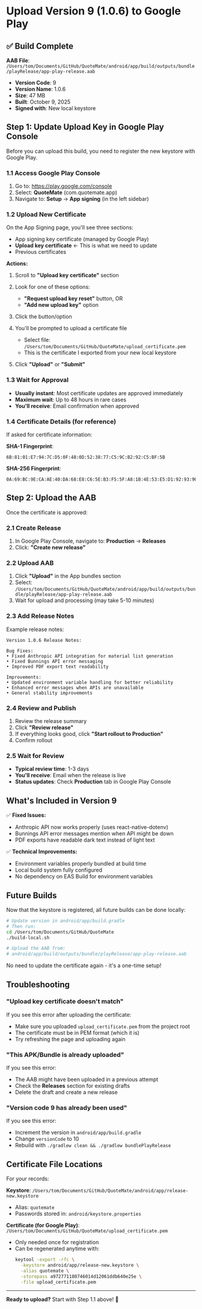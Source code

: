 # Upload Version 9 (1.0.6) to Google Play

## ✅ Build Complete

**AAB File**: `/Users/tom/Documents/GitHub/QuoteMate/android/app/build/outputs/bundle/playRelease/app-play-release.aab`
- **Version Code**: 9
- **Version Name**: 1.0.6
- **Size**: 47 MB
- **Built**: October 9, 2025
- **Signed with**: New local keystore

## Step 1: Update Upload Key in Google Play Console

Before you can upload this build, you need to register the new keystore with Google Play.

### 1.1 Access Google Play Console

1. Go to: https://play.google.com/console
2. Select: **QuoteMate** (com.quotemate.app)
3. Navigate to: **Setup** → **App signing** (in the left sidebar)

### 1.2 Upload New Certificate

On the App Signing page, you'll see three sections:
- App signing key certificate (managed by Google Play)
- **Upload key certificate** ← This is what we need to update
- Previous certificates

**Actions:**

1. Scroll to **"Upload key certificate"** section
2. Look for one of these options:
   - **"Request upload key reset"** button, OR
   - **"Add new upload key"** option

3. Click the button/option

4. You'll be prompted to upload a certificate file
   - Select file: `/Users/tom/Documents/GitHub/QuoteMate/upload_certificate.pem`
   - This is the certificate I exported from your new local keystore

5. Click **"Upload"** or **"Submit"**

### 1.3 Wait for Approval

- **Usually instant**: Most certificate updates are approved immediately
- **Maximum wait**: Up to 48 hours in rare cases
- **You'll receive**: Email confirmation when approved

### 1.4 Certificate Details (for reference)

If asked for certificate information:

**SHA-1 Fingerprint**:
```
6B:81:01:E7:94:7C:D5:0F:48:0D:52:38:77:C5:9C:B2:92:C5:BF:5B
```

**SHA-256 Fingerprint**:
```
0A:69:BC:9E:CA:AE:40:DA:68:E8:C6:5E:B3:F5:5F:A8:1B:4E:53:E5:D1:92:93:90:76:94:9A:B1:4E:11:27:7C
```

## Step 2: Upload the AAB

Once the certificate is approved:

### 2.1 Create Release

1. In Google Play Console, navigate to: **Production** → **Releases**
2. Click: **"Create new release"**

### 2.2 Upload AAB

1. Click **"Upload"** in the App bundles section
2. Select: `/Users/tom/Documents/GitHub/QuoteMate/android/app/build/outputs/bundle/playRelease/app-play-release.aab`
3. Wait for upload and processing (may take 5-10 minutes)

### 2.3 Add Release Notes

Example release notes:

```
Version 1.0.6 Release Notes:

Bug Fixes:
• Fixed Anthropic API integration for material list generation
• Fixed Bunnings API error messaging
• Improved PDF export text readability

Improvements:
• Updated environment variable handling for better reliability
• Enhanced error messages when APIs are unavailable
• General stability improvements
```

### 2.4 Review and Publish

1. Review the release summary
2. Click **"Review release"**
3. If everything looks good, click **"Start rollout to Production"**
4. Confirm rollout

### 2.5 Wait for Review

- **Typical review time**: 1-3 days
- **You'll receive**: Email when the release is live
- **Status updates**: Check **Production** tab in Google Play Console

## What's Included in Version 9

✅ **Fixed Issues:**
- Anthropic API now works properly (uses react-native-dotenv)
- Bunnings API error messages mention when API might be down
- PDF exports have readable dark text instead of light text

✅ **Technical Improvements:**
- Environment variables properly bundled at build time
- Local build system fully configured
- No dependency on EAS Build for environment variables

## Future Builds

Now that the keystore is registered, all future builds can be done locally:

```bash
# Update version in android/app/build.gradle
# Then run:
cd /Users/tom/Documents/GitHub/QuoteMate
./build-local.sh

# Upload the AAB from:
# android/app/build/outputs/bundle/playRelease/app-play-release.aab
```

No need to update the certificate again - it's a one-time setup!

## Troubleshooting

### "Upload key certificate doesn't match"

If you see this error after uploading the certificate:
- Make sure you uploaded `upload_certificate.pem` from the project root
- The certificate must be in PEM format (which it is)
- Try refreshing the page and uploading again

### "This APK/Bundle is already uploaded"

If you see this error:
- The AAB might have been uploaded in a previous attempt
- Check the **Releases** section for existing drafts
- Delete the draft and create a new release

### "Version code 9 has already been used"

If you see this error:
- Increment the version in `android/app/build.gradle`
- Change `versionCode` to 10
- Rebuild with `./gradlew clean && ./gradlew bundlePlayRelease`

## Certificate File Locations

For your records:

**Keystore**: `/Users/tom/Documents/GitHub/QuoteMate/android/app/release-new.keystore`
- Alias: `quotemate`
- Passwords stored in: `android/keystore.properties`

**Certificate (for Google Play)**: `/Users/tom/Documents/GitHub/QuoteMate/upload_certificate.pem`
- Only needed once for registration
- Can be regenerated anytime with:
  ```bash
  keytool -export -rfc \
    -keystore android/app/release-new.keystore \
    -alias quotemate \
    -storepass a972771180746014d12061ddb640e25e \
    -file upload_certificate.pem
  ```

---

**Ready to upload?** Start with Step 1.1 above! 🚀

